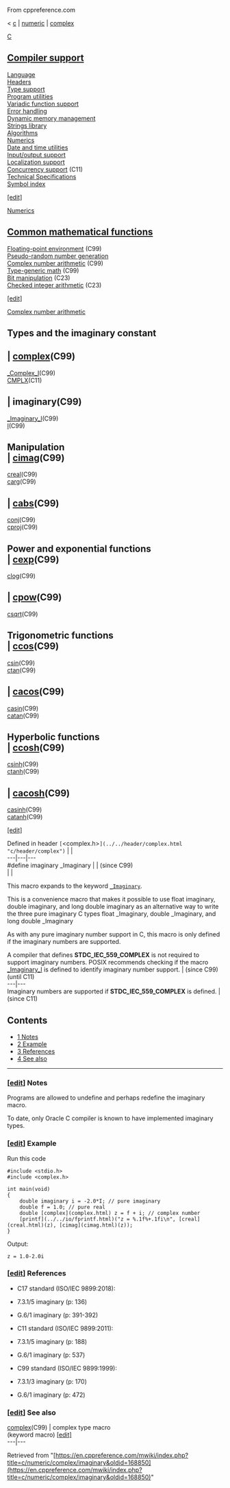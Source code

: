 From cppreference.com

< [c](../../../c.html "c")‎ | [numeric](../../numeric.html "c/numeric")‎ | [complex](../complex.html "c/numeric/complex")

[ C](../../../c.html "c")

[Compiler support](../../compiler_support.html "c/compiler support")  
---  
[Language](../../language.html "c/language")  
[Headers](../../header.html "c/header")  
[Type support](../../types.html "c/types")  
[Program utilities](../../program.html "c/program")  
[Variadic function support](../../variadic.html "c/variadic")  
[Error handling](../../error.html "c/error")  
[Dynamic memory management](../../memory.html "c/memory")  
[Strings library](../../string.html "c/string")  
[Algorithms](../../algorithm.html "c/algorithm")  
[Numerics](../../numeric.html "c/numeric")  
[Date and time utilities](../../chrono.html "c/chrono")  
[Input/output support](../../io.html "c/io")  
[Localization support](../../locale.html "c/locale")  
[Concurrency support](../../thread.html "c/thread") (C11)  
[Technical Specifications](../../experimental.html "c/experimental")  
[Symbol index](../../index.html "c/symbol index")  
  
[[edit]](https://en.cppreference.com/mwiki/index.php?title=Template:c/navbar_content&action=edit)

[ Numerics](../../numeric.html "c/numeric")

[Common mathematical functions](../math.html "c/numeric/math")  
---  
[Floating-point environment](../fenv.html "c/numeric/fenv") (C99)  
[Pseudo-random number generation](../random.html "c/numeric/random")  
[Complex number arithmetic](../complex.html "c/numeric/complex") (C99)  
[Type-generic math](../tgmath.html "c/numeric/tgmath") (C99)  
[Bit manipulation](../../numeric.html#Bit_manipulation "c/numeric") (C23)  
[Checked integer arithmetic](../../numeric.html#Checked_integer_arithmetic "c/numeric") (C23)  
  
[[edit]](https://en.cppreference.com/mwiki/index.php?title=Template:c/numeric/navbar_content&action=edit)

[ Complex number arithmetic](../complex.html "c/numeric/complex")

Types and the imaginary constant  
---  
| [complex](complex.html "c/numeric/complex/complex")(C99)  
---  
[_Complex_I](Complex_I.html "c/numeric/complex/Complex I")(C99)  
[CMPLX](CMPLX.html "c/numeric/complex/CMPLX")(C11)  
  
| **imaginary**(C99)  
---  
[_Imaginary_I](Imaginary_I.html "c/numeric/complex/Imaginary I")(C99)  
[I](I.html "c/numeric/complex/I")(C99)  
  
Manipulation  
| [cimag](cimag.html "c/numeric/complex/cimag")(C99)  
---  
[creal](creal.html "c/numeric/complex/creal")(C99)  
[carg](carg.html "c/numeric/complex/carg")(C99)  
  
| [cabs](cabs.html "c/numeric/complex/cabs")(C99)  
---  
[conj](conj.html "c/numeric/complex/conj")(C99)  
[cproj](cproj.html "c/numeric/complex/cproj")(C99)  
  
Power and exponential functions  
| [cexp](cexp.html "c/numeric/complex/cexp")(C99)  
---  
[clog](clog.html "c/numeric/complex/clog")(C99)  
  
| [cpow](cpow.html "c/numeric/complex/cpow")(C99)  
---  
[csqrt](csqrt.html "c/numeric/complex/csqrt")(C99)  
  
Trigonometric functions  
| [ccos](ccos.html "c/numeric/complex/ccos")(C99)  
---  
[csin](csin.html "c/numeric/complex/csin")(C99)  
[ctan](ctan.html "c/numeric/complex/ctan")(C99)  
  
| [cacos](cacos.html "c/numeric/complex/cacos")(C99)  
---  
[casin](casin.html "c/numeric/complex/casin")(C99)  
[catan](catan.html "c/numeric/complex/catan")(C99)  
  
Hyperbolic functions  
| [ccosh](ccosh.html "c/numeric/complex/ccosh")(C99)  
---  
[csinh](csinh.html "c/numeric/complex/csinh")(C99)  
[ctanh](ctanh.html "c/numeric/complex/ctanh")(C99)  
  
| [cacosh](cacosh.html "c/numeric/complex/cacosh")(C99)  
---  
[casinh](casinh.html "c/numeric/complex/casinh")(C99)  
[catanh](catanh.html "c/numeric/complex/catanh")(C99)  
  
[[edit]](https://en.cppreference.com/mwiki/index.php?title=Template:c/numeric/complex/navbar_content&action=edit)

Defined in header `[`<complex.h>`](../../header/complex.html "c/header/complex")` |  |   
---|---|---  
#define imaginary _Imaginary |  |  (since C99)  
| |   
  
This macro expands to the keyword [`_Imaginary`](../../keyword/_Imaginary.html "c/keyword/ Imaginary"). 

This is a convenience macro that makes it possible to use float imaginary, double imaginary, and long double imaginary as an alternative way to write the three pure imaginary C types float _Imaginary, double _Imaginary, and long double _Imaginary

As with any pure imaginary number support in C, this macro is only defined if the imaginary numbers are supported. 

A compiler that defines __STDC_IEC_559_COMPLEX__ is not required to support imaginary numbers. POSIX recommends checking if the macro [_Imaginary_I](Imaginary_I.html) is defined to identify imaginary number support.  | (since C99)  
(until C11)  
---|---  
Imaginary numbers are supported if __STDC_IEC_559_COMPLEX__ is defined.  | (since C11)  
  
## Contents

  * [1 Notes](imaginary.html#Notes)
  * [2 Example](imaginary.html#Example)
  * [3 References](imaginary.html#References)
  * [4 See also](imaginary.html#See_also)

  
---  
  
### [[edit](https://en.cppreference.com/mwiki/index.php?title=c/numeric/complex/imaginary&action=edit&section=1 "Edit section: Notes")] Notes

Programs are allowed to undefine and perhaps redefine the imaginary macro. 

To date, only Oracle C compiler is known to have implemented imaginary types. 

### [[edit](https://en.cppreference.com/mwiki/index.php?title=c/numeric/complex/imaginary&action=edit&section=2 "Edit section: Example")] Example

Run this code
    
    
    #include <stdio.h>
    #include <complex.h>
     
    int main(void)
    {
        double imaginary i = -2.0*I; // pure imaginary
        double f = 1.0; // pure real
        double [complex](complex.html) z = f + i; // complex number
        [printf](../../io/fprintf.html)("z = %.1f%+.1fi\n", [creal](creal.html)(z), [cimag](cimag.html)(z));
    }

Output: 
    
    
    z = 1.0-2.0i

### [[edit](https://en.cppreference.com/mwiki/index.php?title=c/numeric/complex/imaginary&action=edit&section=3 "Edit section: References")] References

  * C17 standard (ISO/IEC 9899:2018): 



    

  * 7.3.1/5 imaginary (p: 136) 



    

  * G.6/1 imaginary (p: 391-392) 



  * C11 standard (ISO/IEC 9899:2011): 



    

  * 7.3.1/5 imaginary (p: 188) 



    

  * G.6/1 imaginary (p: 537) 



  * C99 standard (ISO/IEC 9899:1999): 



    

  * 7.3.1/3 imaginary (p: 170) 



    

  * G.6/1 imaginary (p: 472) 



### [[edit](https://en.cppreference.com/mwiki/index.php?title=c/numeric/complex/imaginary&action=edit&section=4 "Edit section: See also")] See also

[ complex](complex.html "c/numeric/complex/complex")(C99) |  complex type macro   
(keyword macro) [[edit]](https://en.cppreference.com/mwiki/index.php?title=Template:c/numeric/complex/dsc_complex&action=edit)  
---|---  
  
Retrieved from "[https://en.cppreference.com/mwiki/index.php?title=c/numeric/complex/imaginary&oldid=168850](https://en.cppreference.com/mwiki/index.php?title=c/numeric/complex/imaginary&oldid=168850)" 
